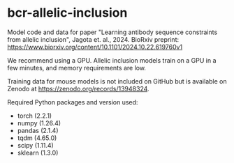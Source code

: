 # bcr-allelic-inclusion
Model code and data for paper "Learning antibody sequence constraints from allelic inclusion", Jagota et. al., 2024.  BioRxiv preprint:
https://www.biorxiv.org/content/10.1101/2024.10.22.619760v1

We recommend using a GPU. Allelic inclusion models train on a GPU in a few minutes, and memory requirements are low.

Training data for mouse models is not included on GitHub but is available on Zenodo at https://zenodo.org/records/13948324.

Required Python packages and version used:
- torch (2.2.1)
- numpy (1.26.4)
- pandas (2.1.4)
- tqdm (4.65.0)
- scipy (1.11.4)
- sklearn (1.3.0)

